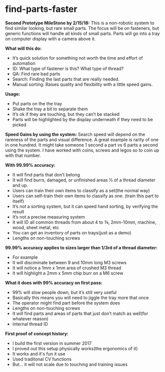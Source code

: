 # find-parts-faster
**Second Prototype MileStone by 2/15/18:**
This is a non-robotic system to find similar looking, but rare small parts. The focus will be on fasteners, but generic functions will handle all kinds of small parts. Parts will go into a tray on computer display with a camera above it. 

**What will this do:**
* It’s quick solution for something not worth the time and effort of automation
* ID: What type of fastener is this? What type of thread?
* QA: Find rare bad parts 
* Search: Finding the last parts that are really needed.
* Manual sorting: Raises quality and flexibility with a little speed gains.

**Usage:**
* Put parts on the the tray
* Shake the tray a bit to separate them
* It’s ok if they are touching, but they can’t be stacked
* Parts will be highlighted by the display underneath if they need to be picked

**Speed Gains by using the system:**
Search speed will depend on the rareness of the parts and visual difference. A great example is rarity of one in one hundred. It might take someone 1 second a part vs 6 parts a second using the system. I have worked with coins, screws and legos so to coin up with that number. 

**With 99.99% accuracy:**
* It will find parts that don’t belong 
* It will find burrs, damaged, or unfinished areas ½ of a thread diameter and up. 
* Users can train their own items to classify as a set(the normal way) 
* Users can self-train their own items to classify as one. (train this part to itself)
* It’s not a sorting system, but it can speed hand sorting, by verifying the result
* It’s not a precise measuring system
* It will ID all common threads from about 4 to ⅜, 2mm-10mm, machine, wood, sheet metal, etc
* You can get an inventory of parts on trays(just as a demo) 
* Lengths on non-touching screws

**99.99% accuracy applies to sizes larger than 1/3rd of a thread diameter:**
* For example 
* It will disciminate between 9 and 10mm long M3 screws
* It will notice a 1mm x 1mm area of crushed M3 thread
* It will highlight a 2mm x 5mm chip burr on a M6 screw

**What it does with 99% accuracy on first pass:**
* 99% will slow people down, but it’s still very useful 
* Basically this means you will need to jiggle the tray more that once
* The operator might find part before the system does
* Lengths on non-touching screws 
* It will find parts and areas of parts that just don’t match as well(for whatever reason) 
* Internal thread ID

**First proof of concept history:**
* I build the first version in summer 2017
* I proved out this setup physically works(the ergonomics of it)
* It works and it's fun it use
* Used traditonal CV functions
* But... it will not scale due to touching and training issues





